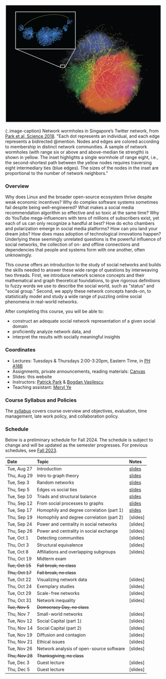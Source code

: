 <!-- <span style="color:red">**Note: This is the website for the Fall 2023 offering. It will be updated for Fall 2024.**</span> -->

![My image](assets/images/wormholes.jpeg)

{:.image-caption}
Network wormholes in Singapore’s Twitter network, from [Park et al, Science 2018](https://www.science.org/doi/full/10.1126/science.aau9735).
"Each dot represents an individual, and each edge represents a bidirected @mention. Nodes and edges are colored according to membership in distinct network communities. A sample of network wormholes (with range six or above and above-median tie strength) is shown in yellow. The inset highlights a single wormhole of range eight, i.e., the second-shortest path between the yellow nodes requires traversing eight intermediary ties (blue edges). The sizes of the nodes in the inset are proportional to the number of network neighbors."

### Overview

Why does Linux and the broader open-source ecosystem thrive despite weak economic incentives? Why do complex software systems sometimes fail despite being well-engineered? What makes a social media recommendation algorithm so effective and so toxic at the same time? Why do YouTube mega-influencers with tens of millions of subscribers exist, yet each of us can only recognize a handful at best? How do echo chambers and polarization emerge in social media platforms? How can you land your dream jobs? How does mass adoption of technological innovations happen? Underlying these seemingly unrelated questions is the powerful influence of social networks, the collection of on- and offline connections and dependencies that people and systems form with one another, often unknowingly. 

This course offers an introduction to the study of social networks and builds the skills needed to answer these wide range of questions by interweaving two threads. First, we introduce network science concepts and their mathematical and graph theoretical foundations, to give rigorous definitions to fuzzy words we use to describe the social world, such as "status" and "social group." Second, we apply these network concepts hands-on, to statistically model and study a wide range of puzzling online social phenomena in real-world networks.

After completing this course, you will be able to:

- construct an adequate social network representation of a given social domain
- proficiently analyze network data, and
- interpret the results with socially meaningful insights

### Coordinates
- Lectures: Tuesdays & Thursdays 2:00-3:20pm, Eastern Time, in [PH A18B](https://map.concept3d.com/?id=192#!ct/19362,7382,1568,0,7308?m/72750)
- Assignments, private announcements, reading materials: [Canvas](https://canvas.cmu.edu/courses/43625)
- Slides: this website
- Instructors: [Patrick Park](https://patpark.org) & [Bogdan Vasilescu](https://bvasiles.github.io)
- Teaching assistant: [Meryl Ye](https://merylye.github.io)

### Course Syllabus and Policies
The [syllabus](https://docs.google.com/document/d/1tpbfIJF3qw3Js54rgTto5x5g7cVg7NxWcHtPI4gELHc/edit?usp=sharing) covers course overview and objectives, evaluation, 
time management, late work policy, and collaboration policy.

<!-- ### Learning Goals
The [learning goals](learning-goals.md) describe what I want students to know 
or be able to do by the end of the semester. 
I evaluate whether learning goals have been achieved through assignments, 
written project reports, and in-class presentations. -->


### Schedule

Below is a preliminary schedule for Fall 2024. The schedule is subject to change and will be updated as the semester progresses. For previous schedules, see [Fall 2023](fall2023/).

| Date        		| Topic 	| Notes |
| :------------- 	|:--------|:-------- |
Tue, Aug 27 | Introduction | [slides](slides/w1_1_introduction.pdf) <!-- • [video]() -->
Thu, Aug 29 | Intro to graph theory | [slides](slides/w1_2_graph_theory.pdf)
Tue, Sep 3 | Random networks | [slides](slides/w2_1_random_networks.pdf)
Thu, Sep 5 | Edges vs social ties | [slides](slides/w2_2_edge_vs_social_ties.pdf)
Tue, Sep 10 | Triads and structural balance | [slides](slides/w3_1_triads_and_structural_balance.pdf)
Thu, Sep 12 | From social processes to graphs | [slides](slides/w3_2_graph_theoretic_signatures_of_social_processes.pdf)
Tue, Sep 17 | Homophily and degree correlation (part 1) | [slides](slides/w4_1_homophily_and_degree_correlation.pdf)
Thu, Sep 19 | Homophily and degree correlation (part 2) | [slides]
Tue, Sep 24 | Power and centrality in social networks | [slides]
Thu, Sep 26 | Power and centrality in social exchange | [slides]
Tue, Oct 1 | Detecting communities | [slides]
Thu, Oct 3 | Structural equivalence | [slides]
Tue, Oct 8 | Affiliations and overlapping subgroups | [slides]
Thu, Oct 19 | Midterm exam | 
~~Tue, Oct 15~~ | ~~Fall break, no class~~ |
~~Thu, Oct 17~~ | ~~Fall break, no class~~ |
Tue, Oct 22 | Visualizing network data | [slides]
Thu, Oct 24 | Exemplary studies | [slides]
Tue, Oct 29 | Scale-free networks | [slides]
Thu, Oct 31 | Network inequality | [slides]
~~Tue, Nov 5~~ | ~~Democracy Day, no class~~ |
Thu, Nov 7 | Small-world networks | [slides]
Tue, Nov 12 | Social Capital (part 1) | [slides]
Thu, Nov 14 | Social Capital (part 2) | [slides]
Tue, Nov 19 | Diffusion and contagion | [slides]
Thu, Nov 21 | Ethical issues | [slides]
Tue, Nov 26 | Network analysis of open-source software | [slides]
~~Thu, Nov 28~~ | ~~Thanksgiving, no class~~ |
Tue, Dec 3 | Guest lecture | [slides]
Thu, Dec 5 | Guest lecture | [slides]

